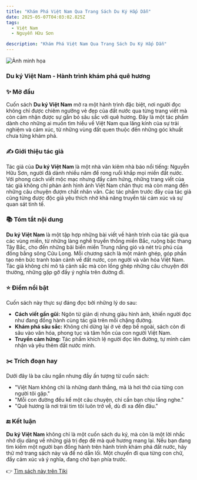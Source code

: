 ```yaml
---
title: "Khám Phá Việt Nam Qua Trang Sách Du Ký Hấp Dẫn"
date: 2025-05-07T04:03:02.825Z
tags:
  - Việt Nam
  - Nguyễn Hữu Sơn

description: "Khám Phá Việt Nam Qua Trang Sách Du Ký Hấp Dẫn"
---
```


![Ảnh minh họa](https://external-content.duckduckgo.com/iu/?u=https%3A%2F%2Ffile.hstatic.net%2F200000692705%2Ffile%2Fdu-ky-viet-nam-tren-nam-phong-ta_grande.jpg&f=1&nofb=1&ipt=40b81ce90e3d4aee1e2cd9f7a45a60d983d0c7a5d4fa4d4f960138f9db78e89c) 

 ### Du ký Việt Nam - Hành trình khám phá quê hương

### ✨ Mở đầu  
Cuốn sách **Du ký Việt Nam** mở ra một hành trình đặc biệt, nơi người đọc không chỉ được chiêm ngưỡng vẻ đẹp của đất nước qua từng trang viết mà còn cảm nhận được sự gắn bó sâu sắc với quê hương. Đây là một tác phẩm dành cho những ai muốn tìm hiểu về Việt Nam qua lăng kính của sự trải nghiệm và cảm xúc, từ những vùng đất quen thuộc đến những góc khuất chưa từng khám phá.

### ✍️ Giới thiệu tác giả  
Tác giả của **Du ký Việt Nam** là một nhà văn kiêm nhà báo nổi tiếng: Nguyễn Hữu Sơn, người đã dành nhiều năm để rong ruổi khắp mọi miền đất nước. Với phong cách viết mộc mạc nhưng đầy cảm hứng, những trang viết của tác giả không chỉ phản ánh hình ảnh Việt Nam chân thực mà còn mang đến những câu chuyện đượm chất nhân văn. Các tác phẩm trước đây của tác giả cũng từng được độc giả yêu thích nhờ khả năng truyền tải cảm xúc và sự quan sát tinh tế.

### 📚 Tóm tắt nội dung  
**Du ký Việt Nam** là một tập hợp những bài viết về hành trình của tác giả qua các vùng miền, từ những làng nghề truyền thống miền Bắc, ruộng bậc thang Tây Bắc, cho đến những bãi biển miền Trung nắng gió và nét trù phú của đồng bằng sông Cửu Long. Mỗi chương sách là một mảnh ghép, góp phần tạo nên bức tranh toàn cảnh về đất nước, con người và văn hóa Việt Nam. Tác giả không chỉ mô tả cảnh sắc mà còn lồng ghép những câu chuyện đời thường, những gặp gỡ đầy ý nghĩa trên đường đi.

### ⭐ Điểm nổi bật  
Cuốn sách này thực sự đáng đọc bởi những lý do sau:  
- **Cách viết gần gũi:** Ngôn từ giản dị nhưng giàu hình ảnh, khiến người đọc như đang đồng hành cùng tác giả trên mỗi chặng đường.  
- **Khám phá sâu sắc:** Không chỉ dừng lại ở vẻ đẹp bề ngoài, sách còn đi sâu vào văn hóa, phong tục và tâm hồn của con người Việt Nam.  
- **Truyền cảm hứng:** Tác phẩm khích lệ người đọc lên đường, tự mình cảm nhận và yêu thêm đất nước mình.  

### ✂️ Trích đoạn hay  
Dưới đây là ba câu ngắn nhưng đầy ấn tượng từ cuốn sách:  
- "Việt Nam không chỉ là những danh thắng, mà là hơi thở của từng con người tôi gặp."  
- "Mỗi con đường đều kể một câu chuyện, chỉ cần bạn chịu lắng nghe."  
- "Quê hương là nơi trái tim tôi luôn trở về, dù đi xa đến đâu."

### 🔚 Kết luận  
**Du ký Việt Nam** không chỉ là một cuốn sách du ký, mà còn là một lời nhắc nhở dịu dàng về những giá trị đẹp đẽ mà quê hương mang lại. Nếu bạn đang tìm kiếm một người bạn đồng hành trên hành trình khám phá đất nước, hãy thử mở trang sách này và để nó dẫn lối. Một chuyến đi qua từng con chữ, đầy cảm xúc và ý nghĩa, đang chờ bạn phía trước.

👉 [Tìm sách này trên Tiki](https://tiki.vn/search?q=Du%20k%C3%BD%20Vi%E1%BB%87t%20Nam)
